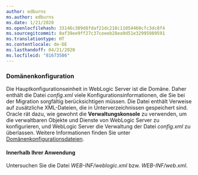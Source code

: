 ```yaml
---
author: edburns
ms.author: edburns
ms.date: 1/21/2020
ms.openlocfilehash: 33146c309d8fdaf21dc218c11054460cfc3dc8f4
ms.sourcegitcommit: 0af39ee9ff27c37ceeeb28ea9d51e32995989591
ms.translationtype: HT
ms.contentlocale: de-DE
ms.lasthandoff: 04/21/2020
ms.locfileid: "81673586"
---
```

### <a name="domain-configuration"></a>Domänenkonfiguration

Die Hauptkonfigurationseinheit in WebLogic Server ist die Domäne. Daher enthält die Datei *config.xml* viele Konfigurationsinformationen, die Sie bei der Migration sorgfältig berücksichtigen müssen. Die Datei enthält Verweise auf zusätzliche XML-Dateien, die in Unterverzeichnissen gespeichert sind. Oracle rät dazu, wie gewohnt die **Verwaltungskonsole** zu verwenden, um die verwaltbaren Objekte und Dienste von WebLogic Server zu konfigurieren, und WebLogic Server die Verwaltung der Datei *config.xml* zu überlassen. Weitere Informationen finden Sie unter [Domänenkonfigurationsdateien](https://docs.oracle.com/en/middleware/fusion-middleware/weblogic-server/12.2.1.4/domcf/config_files.html).

#### <a name="inside-your-application"></a>Innerhalb Ihrer Anwendung

Untersuchen Sie die Datei *WEB-INF/weblogic.xml* bzw. *WEB-INF/web.xml*.
